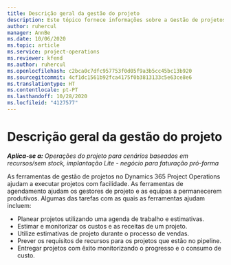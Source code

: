 ```yaml
---
title: Descrição geral da gestão do projeto
description: Este tópico fornece informações sobre a Gestão de projetos no Dynamics 365 Project Operations.
author: ruhercul
manager: AnnBe
ms.date: 10/06/2020
ms.topic: article
ms.service: project-operations
ms.reviewer: kfend
ms.author: ruhercul
ms.openlocfilehash: c2bca0c7dfc957753f0d05f9a3b5cc45bc13b920
ms.sourcegitcommit: 4cf1dc1561b92fca4175f0b3813133c5e63ce8e6
ms.translationtype: HT
ms.contentlocale: pt-PT
ms.lasthandoff: 10/28/2020
ms.locfileid: "4127577"
---
```

# <a name="project-management-overview"></a>Descrição geral da gestão do projeto

_**Aplica-se a:** Operações do projeto para cenários baseados em recursos/sem stock, implantação Lite - negócio para faturação pró-forma_

As ferramentas de gestão de projetos no Dynamics 365 Project Operations ajudam a executar projetos com facilidade. As ferramentas de agendamento ajudam os gestores de projeto e as equipas a permanecerem produtivos. Algumas das tarefas com as quais as ferramentas ajudam incluem:

- Planear projetos utilizando uma agenda de trabalho e estimativas.
- Estimar e monitorizar os custos e as receitas de um projeto.
- Utilize estimativas de projeto durante o processo de vendas.
- Prever os requisitos de recursos para os projetos que estão no pipeline.
- Entregar projetos com êxito monitorizando o progresso e o consumo de custo.
